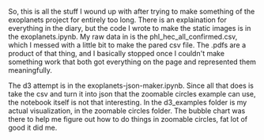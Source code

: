 So, this is all the stuff I wound up with after trying to make something of the exoplanets project for entirely too long. There is an explaination for everything in the diary, but the code I wrote to make the static images is in the exoplanets.ipynb. My raw data in is the phl_hec_all_confirmed.csv, which I messed with a little bit to make the pared csv file. The .pdfs are a product of that thing, and I basically stopped once I couldn't make something work that both got everything on the page and represented them meaningfully.

The d3 attempt is in the exoplanets-json-maker.ipynb. Since all that does is take the csv and turn it into json that the zoomable circles example can use, the notebook itself is not that interesting. In the d3_examples folder is my actual visualization, in the zoomable circles folder. The bubble chart was there to help me figure out how to do things in zoomable circles, fat lot of good it did me.
